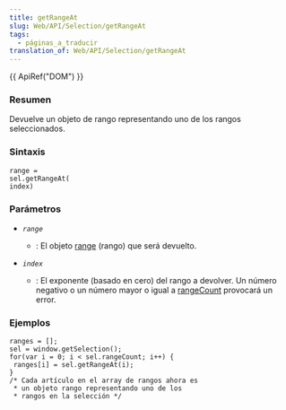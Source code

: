 ```yaml
---
title: getRangeAt
slug: Web/API/Selection/getRangeAt
tags:
  - páginas_a_traducir
translation_of: Web/API/Selection/getRangeAt
---
```

{{ ApiRef("DOM") }}

### Resumen

Devuelve un objeto de rango representando uno de los rangos seleccionados.

### Sintaxis

    range =
    sel.getRangeAt(
    index)

### Parámetros

- _`range`_
  - : El objeto [range](es/DOM/range) (rango) que será devuelto.

- _`index`_
  - : El exponente (basado en cero) del rango a devolver. Un número negativo o un número mayor o igual a [rangeCount](es/DOM/Selection/rangeCount) provocará un error.

### Ejemplos

    ranges = [];
    sel = window.getSelection();
    for(var i = 0; i < sel.rangeCount; i++) {
     ranges[i] = sel.getRangeAt(i);
    }
    /* Cada artículo en el array de rangos ahora es
     * un objeto rango representando uno de los
     * rangos en la selección */
